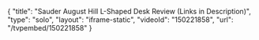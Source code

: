 {
    "title": "Sauder August Hill L-Shaped Desk Review (Links in Description)",
    "type": "solo",
    "layout": "iframe-static",
    "videoId": "150221858",
    "url": "\/tvpembed\/150221858"
}